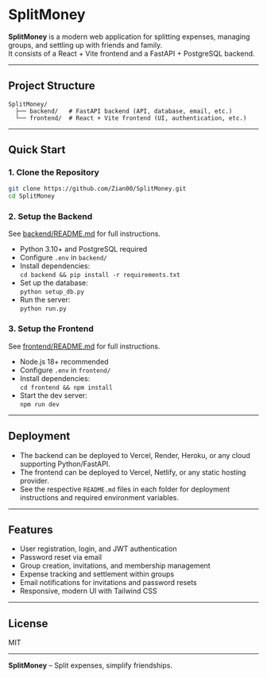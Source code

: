 # SplitMoney

**SplitMoney** is a modern web application for splitting expenses, managing groups, and settling up with friends and family.  
It consists of a React + Vite frontend and a FastAPI + PostgreSQL backend.

---

## Project Structure 

```
SplitMoney/
  ├── backend/   # FastAPI backend (API, database, email, etc.)
  └── frontend/  # React + Vite frontend (UI, authentication, etc.)
```

---

## Quick Start

### 1. Clone the Repository

```bash
git clone https://github.com/Zian00/SplitMoney.git
cd SplitMoney
```

### 2. Setup the Backend

See [backend/README.md](backend/README.md) for full instructions.

- Python 3.10+ and PostgreSQL required
- Configure `.env` in `backend/`
- Install dependencies:  
  `cd backend && pip install -r requirements.txt`
- Set up the database:  
  `python setup_db.py`
- Run the server:  
  `python run.py`

### 3. Setup the Frontend

See [frontend/README.md](frontend/README.md) for full instructions.

- Node.js 18+ recommended
- Configure `.env` in `frontend/`
- Install dependencies:  
  `cd frontend && npm install`
- Start the dev server:  
  `npm run dev`

---

## Deployment

- The backend can be deployed to Vercel, Render, Heroku, or any cloud supporting Python/FastAPI.
- The frontend can be deployed to Vercel, Netlify, or any static hosting provider.
- See the respective `README.md` files in each folder for deployment instructions and required environment variables.

---

## Features

- User registration, login, and JWT authentication
- Password reset via email
- Group creation, invitations, and membership management
- Expense tracking and settlement within groups
- Email notifications for invitations and password resets
- Responsive, modern UI with Tailwind CSS

---

## License

MIT

---

**SplitMoney** – Split expenses, simplify friendships.